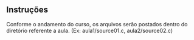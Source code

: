 Instruções
----------

Conforme o andamento do curso, os arquivos serão postados dentro do diretório referente a aula. (Ex: aula1/source01.c, aula2/source02.c)

